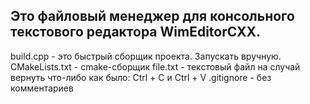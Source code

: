 Это файловый менеджер для консольного текстового редактора WimEditorCXX.
----------------------------------------------------------------
build.cpp - это быстрый сборщик проекта. Запускать вручную.
CMakeLists.txt - cmake-сборщик
file.txt - текстовый файл на случай вернуть что-либо как было: Ctrl + C и Ctrl + V
.gitignore - без комментариев